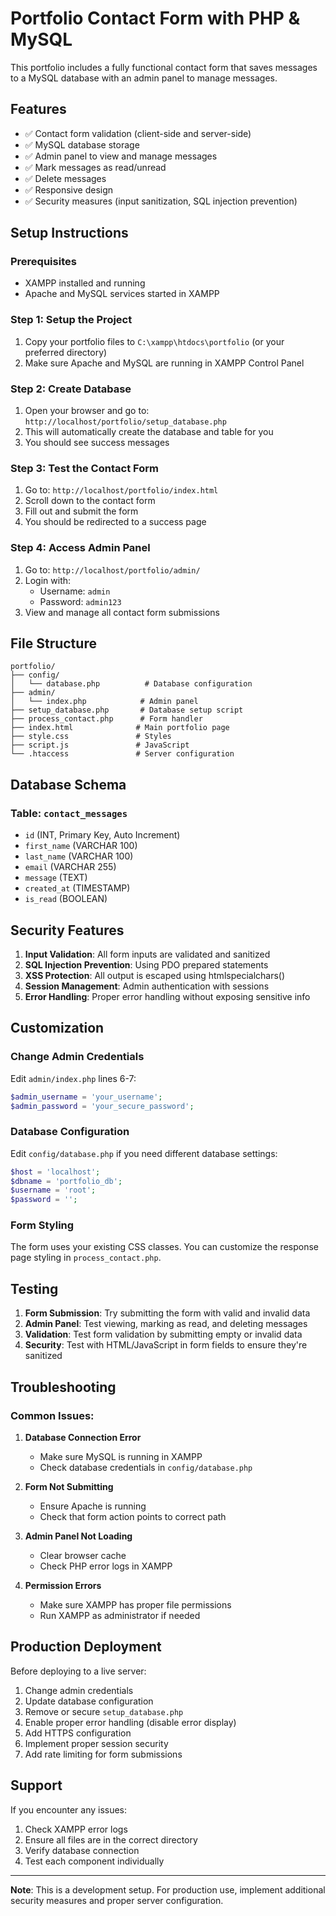 # Portfolio Contact Form with PHP & MySQL

This portfolio includes a fully functional contact form that saves messages to a MySQL database with an admin panel to manage messages.

## Features

- ✅ Contact form validation (client-side and server-side)
- ✅ MySQL database storage
- ✅ Admin panel to view and manage messages
- ✅ Mark messages as read/unread
- ✅ Delete messages
- ✅ Responsive design
- ✅ Security measures (input sanitization, SQL injection prevention)

## Setup Instructions

### Prerequisites
- XAMPP installed and running
- Apache and MySQL services started in XAMPP

### Step 1: Setup the Project
1. Copy your portfolio files to `C:\xampp\htdocs\portfolio` (or your preferred directory)
2. Make sure Apache and MySQL are running in XAMPP Control Panel

### Step 2: Create Database
1. Open your browser and go to: `http://localhost/portfolio/setup_database.php`
2. This will automatically create the database and table for you
3. You should see success messages

### Step 3: Test the Contact Form
1. Go to: `http://localhost/portfolio/index.html`
2. Scroll down to the contact form
3. Fill out and submit the form
4. You should be redirected to a success page

### Step 4: Access Admin Panel
1. Go to: `http://localhost/portfolio/admin/`
2. Login with:
   - Username: `admin`
   - Password: `admin123`
3. View and manage all contact form submissions

## File Structure

```
portfolio/
├── config/
│   └── database.php          # Database configuration
├── admin/
│   └── index.php            # Admin panel
├── setup_database.php       # Database setup script
├── process_contact.php      # Form handler
├── index.html              # Main portfolio page
├── style.css               # Styles
├── script.js               # JavaScript
└── .htaccess               # Server configuration
```

## Database Schema

### Table: `contact_messages`
- `id` (INT, Primary Key, Auto Increment)
- `first_name` (VARCHAR 100)
- `last_name` (VARCHAR 100)  
- `email` (VARCHAR 255)
- `message` (TEXT)
- `created_at` (TIMESTAMP)
- `is_read` (BOOLEAN)

## Security Features

1. **Input Validation**: All form inputs are validated and sanitized
2. **SQL Injection Prevention**: Using PDO prepared statements
3. **XSS Protection**: All output is escaped using htmlspecialchars()
4. **Session Management**: Admin authentication with sessions
5. **Error Handling**: Proper error handling without exposing sensitive info

## Customization

### Change Admin Credentials
Edit `admin/index.php` lines 6-7:
```php
$admin_username = 'your_username';
$admin_password = 'your_secure_password';
```

### Database Configuration
Edit `config/database.php` if you need different database settings:
```php
$host = 'localhost';
$dbname = 'portfolio_db';
$username = 'root';
$password = '';
```

### Form Styling
The form uses your existing CSS classes. You can customize the response page styling in `process_contact.php`.

## Testing

1. **Form Submission**: Try submitting the form with valid and invalid data
2. **Admin Panel**: Test viewing, marking as read, and deleting messages
3. **Validation**: Test form validation by submitting empty or invalid data
4. **Security**: Test with HTML/JavaScript in form fields to ensure they're sanitized

## Troubleshooting

### Common Issues:

1. **Database Connection Error**
   - Make sure MySQL is running in XAMPP
   - Check database credentials in `config/database.php`

2. **Form Not Submitting**
   - Ensure Apache is running
   - Check that form action points to correct path

3. **Admin Panel Not Loading**
   - Clear browser cache
   - Check PHP error logs in XAMPP

4. **Permission Errors**
   - Make sure XAMPP has proper file permissions
   - Run XAMPP as administrator if needed

## Production Deployment

Before deploying to a live server:

1. Change admin credentials
2. Update database configuration
3. Remove or secure `setup_database.php`
4. Enable proper error handling (disable error display)
5. Add HTTPS configuration
6. Implement proper session security
7. Add rate limiting for form submissions

## Support

If you encounter any issues:
1. Check XAMPP error logs
2. Ensure all files are in the correct directory
3. Verify database connection
4. Test each component individually

---

**Note**: This is a development setup. For production use, implement additional security measures and proper server configuration.